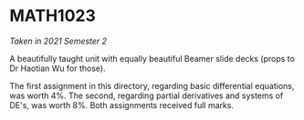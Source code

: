 # MATH1023

*Taken in 2021 Semester 2*

A beautifully taught unit with equally beautiful Beamer slide decks (props to Dr Haotian Wu for those).

The first assignment in this directory, regarding basic differential equations, was worth 4%. The second, regarding partial derivatives and systems of DE's, was worth 8%. Both assignments received full marks.
